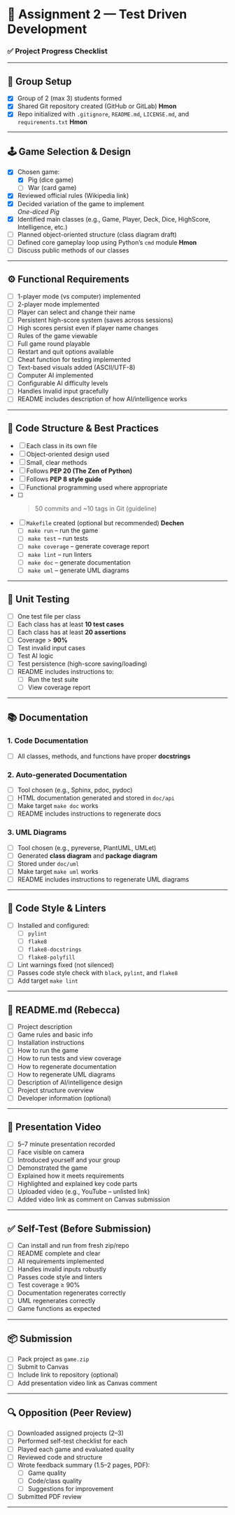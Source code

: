 # 🧾 Assignment 2 — Test Driven Development

### ✅ Project Progress Checklist

---

## 👥 Group Setup

- [x] Group of 2 (max 3) students formed
- [x] Shared Git repository created (GitHub or GitLab) **Hmon**
- [x] Repo initialized with `.gitignore`, `README.md`, `LICENSE.md`, and `requirements.txt` **Hmon**

---

## 🕹️ Game Selection & Design

- [x] Chosen game:
  - [x] Pig (dice game)
  - [ ] War (card game)
- [x] Reviewed official rules (Wikipedia link)
- [x] Decided variation of the game to implement  
       _One-diced Pig_
- [x] Identified main classes (e.g., Game, Player, Deck, Dice, HighScore, Intelligence, etc.)
- [ ] Planned object-oriented structure (class diagram draft)
- [ ] Defined core gameplay loop using Python’s `cmd` module **Hmon**
- [ ] Discuss public methods of our classes

---

## ⚙️ Functional Requirements

- [ ] 1-player mode (vs computer) implemented
- [ ] 2-player mode implemented
- [ ] Player can select and change their name
- [ ] Persistent high-score system (saves across sessions)
- [ ] High scores persist even if player name changes
- [ ] Rules of the game viewable
- [ ] Full game round playable
- [ ] Restart and quit options available
- [ ] Cheat function for testing implemented
- [ ] Text-based visuals added (ASCII/UTF-8)
- [ ] Computer AI implemented
- [ ] Configurable AI difficulty levels
- [ ] Handles invalid input gracefully
- [ ] README includes description of how AI/intelligence works

---

## 🧱 Code Structure & Best Practices

- [ ] Each class in its own file
- [ ] Object-oriented design used
- [ ] Small, clear methods
- [ ] Follows **PEP 20 (The Zen of Python)**
- [ ] Follows **PEP 8 style guide**
- [ ] Functional programming used where appropriate
- [ ] > 50 commits and ~10 tags in Git (guideline)
- [ ] `Makefile` created (optional but recommended) **Dechen**
  - [ ] `make run` – run the game
  - [ ] `make test` – run tests
  - [ ] `make coverage` – generate coverage report
  - [ ] `make lint` – run linters
  - [ ] `make doc` – generate documentation
  - [ ] `make uml` – generate UML diagrams

---

## 🧪 Unit Testing

- [ ] One test file per class
- [ ] Each class has at least **10 test cases**
- [ ] Each class has at least **20 assertions**
- [ ] Coverage > **90%**
- [ ] Test invalid input cases
- [ ] Test AI logic
- [ ] Test persistence (high-score saving/loading)
- [ ] README includes instructions to:
  - [ ] Run the test suite
  - [ ] View coverage report

---

## 📚 Documentation

### 1. Code Documentation

- [ ] All classes, methods, and functions have proper **docstrings**

### 2. Auto-generated Documentation

- [ ] Tool chosen (e.g., Sphinx, pdoc, pydoc)
- [ ] HTML documentation generated and stored in `doc/api`
- [ ] Make target `make doc` works
- [ ] README includes instructions to regenerate docs

### 3. UML Diagrams

- [ ] Tool chosen (e.g., pyreverse, PlantUML, UMLet)
- [ ] Generated **class diagram** and **package diagram**
- [ ] Stored under `doc/uml`
- [ ] Make target `make uml` works
- [ ] README includes instructions to regenerate UML diagrams

---

## 🧹 Code Style & Linters

- [ ] Installed and configured:
  - [ ] `pylint`
  - [ ] `flake8`
  - [ ] `flake8-docstrings`
  - [ ] `flake8-polyfill`
- [ ] Lint warnings fixed (not silenced)
- [ ] Passes code style check with `black`, `pylint`, and `flake8`
- [ ] Add target `make lint`

---

## 📝 README.md (Rebecca)

- [ ] Project description
- [ ] Game rules and basic info
- [ ] Installation instructions
- [ ] How to run the game
- [ ] How to run tests and view coverage
- [ ] How to regenerate documentation
- [ ] How to regenerate UML diagrams
- [ ] Description of AI/intelligence design
- [ ] Project structure overview
- [ ] Developer information (optional)

---

## 🎥 Presentation Video

- [ ] 5–7 minute presentation recorded
- [ ] Face visible on camera
- [ ] Introduced yourself and your group
- [ ] Demonstrated the game
- [ ] Explained how it meets requirements
- [ ] Highlighted and explained key code parts
- [ ] Uploaded video (e.g., YouTube – unlisted link)
- [ ] Added video link as comment on Canvas submission

---

## ✅ Self-Test (Before Submission)

- [ ] Can install and run from fresh zip/repo
- [ ] README complete and clear
- [ ] All requirements implemented
- [ ] Handles invalid inputs robustly
- [ ] Passes code style and linters
- [ ] Test coverage ≥ 90%
- [ ] Documentation regenerates correctly
- [ ] UML regenerates correctly
- [ ] Game functions as expected

---

## 📦 Submission

- [ ] Pack project as `game.zip`
- [ ] Submit to Canvas
- [ ] Include link to repository (optional)
- [ ] Add presentation video link as Canvas comment

---

## 🔍 Opposition (Peer Review)

- [ ] Downloaded assigned projects (2–3)
- [ ] Performed self-test checklist for each
- [ ] Played each game and evaluated quality
- [ ] Reviewed code and structure
- [ ] Wrote feedback summary (1.5–2 pages, PDF):
  - [ ] Game quality
  - [ ] Code/class quality
  - [ ] Suggestions for improvement
- [ ] Submitted PDF review

---

